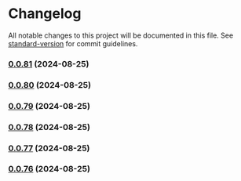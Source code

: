 # Changelog

All notable changes to this project will be documented in this file. See [standard-version](https://github.com/conventional-changelog/standard-version) for commit guidelines.

### [0.0.81](https://github.com/MikeyAlmighty/acada-brain/compare/v0.0.76...v0.0.81) (2024-08-25)

### [0.0.80](https://github.com/MikeyAlmighty/acada-brain/compare/v0.0.76...v0.0.80) (2024-08-25)

### [0.0.79](https://github.com/MikeyAlmighty/acada-brain/compare/v0.0.76...v0.0.79) (2024-08-25)

### [0.0.78](https://github.com/MikeyAlmighty/acada-brain/compare/v0.0.76...v0.0.78) (2024-08-25)

### [0.0.77](https://github.com/MikeyAlmighty/acada-brain/compare/v0.0.76...v0.0.77) (2024-08-25)

### [0.0.76](https://github.com/MikeyAlmighty/acada-brain/compare/v0.0.75...v0.0.76) (2024-08-25)
